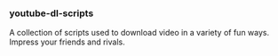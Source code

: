 ### youtube-dl-scripts  
A collection of scripts used to download video in a variety of fun ways. Impress your friends and rivals.
